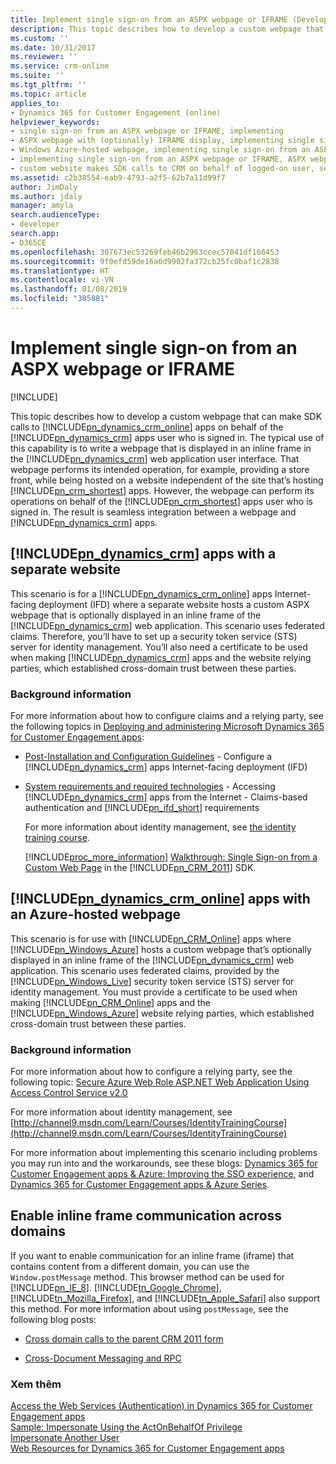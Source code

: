 ```yaml
---
title: Implement single sign-on from an ASPX webpage or IFRAME (Developer Guide for Dynamics 365 for Customer Engagement apps) | MicrosoftDocs
description: This topic describes how to develop a custom webpage that can make SDK calls to Dynamics 365 for Customer Engagement apps on behalf of the Dynamics 365 for Customer Engagement apps user who is signed in
ms.custom: ''
ms.date: 10/31/2017
ms.reviewer: ''
ms.service: crm-online
ms.suite: ''
ms.tgt_pltfrm: ''
ms.topic: article
applies_to:
- Dynamics 365 for Customer Engagement (online)
helpviewer_keywords:
- single sign-on from an ASPX webpage or IFRAME, implementing
- ASPX webpage with (optionally) IFRAME display, implementing single sign-on from an ASPX webpage or IFRAME
- Windows Azure-hosted webpage, implementing single sign-on from an ASPX webpage or IFRAME
- implementing single sign-on from an ASPX webpage or IFRAME, ASPX webpage with (optionally) IFRAME display
- custom website makes SDK calls to CRM on behalf of logged-on user, separate website for
ms.assetid: c2b38554-eab9-4793-a2f5-62b7a11d99f7
author: JimDaly
ms.author: jdaly
manager: amyla
search.audienceType:
- developer
search.app:
- D365CE
ms.openlocfilehash: 307673ec53269feb46b2963ccec57041df166453
ms.sourcegitcommit: 9f0efd59de16a6d9902fa372cb25fc0baf1c2838
ms.translationtype: HT
ms.contentlocale: vi-VN
ms.lasthandoff: 01/08/2019
ms.locfileid: "385881"
---
```

# <a name="implement-single-sign-on-from-an-aspx-webpage-or-iframe"></a>Implement single sign-on from an ASPX webpage or IFRAME

[!INCLUDE[](../includes/cc_applies_to_update_9_0_0.md)]

This topic describes how to develop a custom webpage that can make SDK calls to [!INCLUDE[pn_dynamics_crm_online](../includes/pn-dynamics-crm-online.md)] apps on behalf of the [!INCLUDE[pn_dynamics_crm](../includes/pn-dynamics-crm.md)] apps user who is signed in. The typical use of this capability is to write a webpage that is displayed in an inline frame in the [!INCLUDE[pn_dynamics_crm](../includes/pn-dynamics-crm.md)] web application user interface. That webpage performs its intended operation, for example, providing a store front, while being hosted on a website independent of the site that’s hosting [!INCLUDE[pn_crm_shortest](../includes/pn-crm-shortest.md)] apps. However, the webpage can perform its operations on behalf of the [!INCLUDE[pn_crm_shortest](../includes/pn-crm-shortest.md)] apps user who is signed in. The result is seamless integration between a webpage and [!INCLUDE[pn_dynamics_crm](../includes/pn-dynamics-crm.md)] apps.  
  
## <a name="includepndynamicscrmincludespn-dynamics-crmmd-apps-with-a-separate-website"></a>[!INCLUDE[pn_dynamics_crm](../includes/pn-dynamics-crm.md)] apps with a separate website  
 This scenario is for a [!INCLUDE[pn_dynamics_crm_online](../includes/pn-dynamics-crm-online.md)] apps Internet-facing deployment (IFD) where a separate website hosts a custom ASPX webpage that is optionally displayed in an inline frame of the [!INCLUDE[pn_dynamics_crm](../includes/pn-dynamics-crm.md)] web application. This scenario uses federated claims. Therefore, you’ll have to set up a security token service (STS) server for identity management. You’ll also need a certificate to be used when making [!INCLUDE[pn_dynamics_crm](../includes/pn-dynamics-crm.md)] apps and the website relying parties, which established cross-domain trust between these parties.  
  
### <a name="background-information"></a>Background information  
 For more information about how to configure claims and a relying party, see the following topics in [Deploying and administering Microsoft Dynamics 365 for Customer Engagement apps](https://technet.microsoft.com/library/hh699811.aspx):  
  
- [Post-Installation and Configuration Guidelines](https://technet.microsoft.com/library/hh699726.aspx) - Configure a [!INCLUDE[pn_dynamics_crm](../includes/pn-dynamics-crm.md)] apps Internet-facing deployment (IFD)  
  
- [System requirements and required technologies](https://technet.microsoft.com/library/hh699831.aspx) - Accessing [!INCLUDE[pn_dynamics_crm](../includes/pn-dynamics-crm.md)] apps from the Internet - Claims-based authentication and [!INCLUDE[pn_ifd_short](../includes/pn-ifd-short.md)] requirements  
  
  For more information about identity management, see [the identity training course](http://channel9.msdn.com/Learn/Courses/IdentityTrainingCourse).  
  
  [!INCLUDE[proc_more_information](../includes/proc-more-information.md)] [Walkthrough: Single Sign-on from a Custom Web Page](https://msdn.microsoft.com/library/gg509057\(v=crm.5\).aspx) in the [!INCLUDE[pn_CRM_2011](../includes/pn-crm-2011.md)] SDK.  
  
<a name="crmonline-azure"></a>   
## <a name="includepndynamicscrmonlineincludespn-dynamics-crm-onlinemd-apps-with-an-azure-hosted-webpage"></a>[!INCLUDE[pn_dynamics_crm_online](../includes/pn-dynamics-crm-online.md)] apps with an Azure-hosted webpage  
 This scenario is for use with [!INCLUDE[pn_CRM_Online](../includes/pn-crm-online.md)] apps where [!INCLUDE[pn_Windows_Azure](../includes/pn-windows-azure.md)] hosts a custom webpage that’s optionally displayed in an inline frame of the [!INCLUDE[pn_dynamics_crm](../includes/pn-dynamics-crm.md)] web application. This scenario uses federated claims, provided by the [!INCLUDE[pn_Windows_Live](../includes/pn-windows-live.md)] security token service (STS) server for identity management. You must provide a certificate to be used when making [!INCLUDE[pn_CRM_Online](../includes/pn-crm-online.md)] apps and the [!INCLUDE[pn_Windows_Azure](../includes/pn-windows-azure.md)] website relying parties, which established cross-domain trust between these parties.  
  
### <a name="background-information"></a>Background information  
 For more information about how to configure a relying party, see the following topic: [Secure Azure Web Role ASP.NET Web Application Using Access Control Service v2.0](http://social.technet.microsoft.com/wiki/contents/articles/2590.aspx)  
  
 For more information about identity management, see [http://channel9.msdn.com/Learn/Courses/IdentityTrainingCourse](http://channel9.msdn.com/Learn/Courses/IdentityTrainingCourse)  
  
 For more information about implementing this scenario including problems you may run into and the workarounds, see these blogs: [Dynamics 365 for Customer Engagement apps & Azure: Improving the SSO experience](http://blogs.msdn.com/b/devkeydet/archive/2013/01/14/crm-online-amp-windows-azure-improving-the-sso-experience.aspx), and [Dynamics 365 for Customer Engagement apps & Azure Series](http://blogs.msdn.com/b/devkeydet/archive/2013/01/27/crm-online-amp-windows-azure-series.aspx).  
  
<a name="BKMK_EnableIFrameCommunicationAccrossDomains"></a>   
## <a name="enable-inline-frame-communication-across-domains"></a>Enable inline frame communication across domains  
 If you want to enable communication for an inline frame (iframe) that contains content from a different domain, you can use the `Window.postMessage` method. This browser method can be used for [!INCLUDE[pn_IE_8](../includes/pn-ie-8.md)]. [!INCLUDE[tn_Google_Chrome](../includes/tn-google-chrome.md)], [!INCLUDE[tn_Mozilla_Firefox](../includes/tn-mozilla-firefox.md)], and [!INCLUDE[tn_Apple_Safari](../includes/tn-apple-safari.md)] also support this method. For more information about using `postMessage`, see the following blog posts:  
  
-   [Cross domain calls to the parent CRM 2011 form](http://blogs.msdn.com/b/devkeydet/archive/2012/02/14/cross-domain-calls-to-the-parent-crm-2011-form.aspx)  
  
-   [Cross-Document Messaging and RPC](https://msdn.microsoft.com/magazine/ff800814.aspx)  
  
### <a name="see-also"></a>Xem thêm  
 [Access the Web Services (Authentication) in Dynamics 365 for Customer Engagement apps](authenticate-users.md)   
 [Sample: Impersonate Using the ActOnBehalfOf Privilege](org-service/sample-impersonate-actonbehalfof-privilege.md)   
 [Impersonate Another User](org-service/impersonate-another-user.md)   
 [Web Resources for Dynamics 365 for Customer Engagement apps](web-resources.md)
